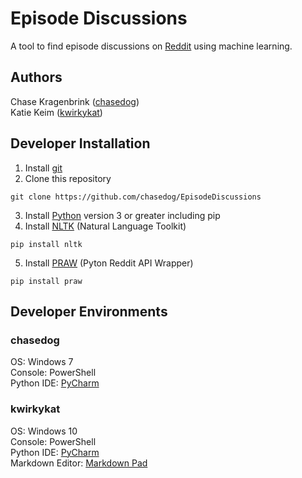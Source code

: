 # Episode Discussions

A tool to find episode discussions on [Reddit](https://www.reddit.com/) using machine learning.

## Authors
Chase Kragenbrink ([chasedog](https://github.com/chasedog))  
Katie Keim ([kwirkykat](https://github.com/kwirkykat))

## Developer Installation

1. Install [git](https://git-for-windows.github.io/)
2. Clone this repository  
```
git clone https://github.com/chasedog/EpisodeDiscussions
```
3. Install [Python](https://wiki.python.org/moin/BeginnersGuide/Download) version 3 or greater including pip
4. Install [NLTK](http://www.nltk.org/) (Natural Language Toolkit)  
```
pip install nltk
```
5. Install [PRAW](https://praw.readthedocs.io/en/stable/) (Pyton Reddit API Wrapper)  
```
pip install praw
```

## Developer Environments
### chasedog
OS: Windows 7  
Console: PowerShell  
Python IDE: [PyCharm](https://www.jetbrains.com/pycharm/)  

### kwirkykat
OS: Windows 10  
Console: PowerShell  
Python IDE: [PyCharm](https://www.jetbrains.com/pycharm/)   
Markdown Editor: [Markdown Pad](http://markdownpad.com/) 